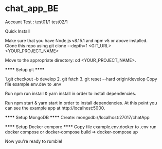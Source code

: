 # chat_app_BE

Account Test :
test01/1
test02/1

Quick Install

Make sure that you have Node.js v8.15.1 and npm v5 or above installed. Clone this repo using git clone --depth=1 <GIT_URL> <YOUR_PROJECT_NAME>

Move to the appropriate directory: cd <YOUR_PROJECT_NAME>.

**\*\*\*\*** Setup git **\*\*\*\***

1.git checkout -b develop 2. git fetch 3. git reset --hard origin/develop
Copy file example.env.dev to .env

Run npm run install & yarn install in order to install dependencies.

Run npm start & yarn start in order to install dependencies. At this point you can see the example app at http://localhost:5000.

**\*\*\*\*** Setup MongoDB **\*\*\*\***
Create: mongodb://localhost:27017/chatApp

**\*\*\*\*** Setup Docker compore **\*\*\*\***
Copy file example.env.docker to .env
run docker compose or docker-compose build => docker-compose up

Now you're ready to rumble!
